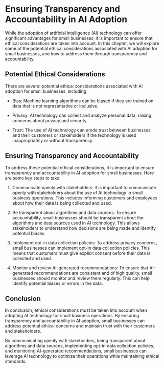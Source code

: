 Ensuring Transparency and Accountability in AI Adoption
==============================================================================================================================

While the adoption of artificial intelligence (AI) technology can offer significant advantages for small businesses, it is important to ensure that ethical considerations are taken into account. In this chapter, we will explore some of the potential ethical considerations associated with AI adoption for small businesses, and how to address them through transparency and accountability.

Potential Ethical Considerations
--------------------------------

There are several potential ethical considerations associated with AI adoption for small businesses, including:

* Bias: Machine learning algorithms can be biased if they are trained on data that is not representative or inclusive.

* Privacy: AI technology can collect and analyze personal data, raising concerns about privacy and security.

* Trust: The use of AI technology can erode trust between businesses and their customers or stakeholders if the technology is used inappropriately or without transparency.

Ensuring Transparency and Accountability
----------------------------------------

To address these potential ethical considerations, it is important to ensure transparency and accountability in AI adoption for small businesses. Here are some key steps to take:

1. Communicate openly with stakeholders: It is important to communicate openly with stakeholders about the use of AI technology in small business operations. This includes informing customers and employees about how their data is being collected and used.

2. Be transparent about algorithms and data sources: To ensure accountability, small businesses should be transparent about the algorithms and data sources used in AI technology. This allows stakeholders to understand how decisions are being made and identify potential biases.

3. Implement opt-in data collection policies: To address privacy concerns, small businesses can implement opt-in data collection policies. This means that customers must give explicit consent before their data is collected and used.

4. Monitor and review AI-generated recommendations: To ensure that AI-generated recommendations are consistent and of high quality, small businesses should monitor and review them regularly. This can help identify potential biases or errors in the data.

Conclusion
----------

In conclusion, ethical considerations must be taken into account when adopting AI technology for small business operations. By ensuring transparency and accountability in AI adoption, small businesses can address potential ethical concerns and maintain trust with their customers and stakeholders.

By communicating openly with stakeholders, being transparent about algorithms and data sources, implementing opt-in data collection policies, and monitoring AI-generated recommendations, small businesses can leverage AI technology to optimize their operations while maintaining ethical standards.
